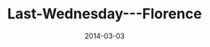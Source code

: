 ---
layout: music 
title: "Last-Wednesday---Florence"
series: "Heavyweights 2"
date: 2014-03-03 
description: "Florence"
audio: "http://www.crossroads.net/players/media/hq/022614-lw-florence.mp3"
audio-duration: "28:07"
---